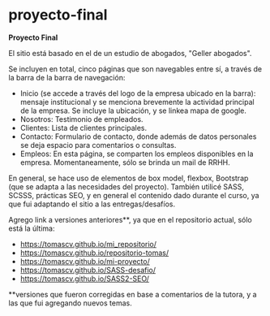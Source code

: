 # proyecto-final
**Proyecto Final**

El sitio está basado en el de un estudio de abogados, "Geller abogados". 

Se incluyen en total, cinco páginas que son navegables entre sí, a través de la barra de la barra de navegación: 
- Inicio (se accede a través del logo de la empresa ubicado en la barra): mensaje institucional y se menciona brevemente 
la actividad principal de la empresa. Se incluye la ubicación, y se linkea mapa de google. 
- Nosotros: Testimonio de empleados. 
- Clientes: Lista de clientes principales. 
- Contacto: Formulario de contacto, donde además de datos personales se deja espacio para comentarios o consultas. 
- Empleos: En esta página, se comparten los empleos disponibles en la empresa. Momentaneamente, sólo se brinda un mail de RRHH. 

En general, se hace uso de elementos de box model, flexbox, Bootstrap (que se adapta a las necesidades del proyecto).
También utilicé SASS, SCSSS, prácticas SEO, y en general el contenido dado durante el curso, ya que fui adaptando el sitio a las entregas/desafíos. 

Agrego link a versiones anteriores**, ya que en el repositorio actual, sólo está la última:
- https://tomascv.github.io/mi_repositorio/
- https://tomascv.github.io/repositorio-tomas/
- https://tomascv.github.io/mi-proyecto/
- https://tomascv.github.io/SASS-desafio/
- https://tomascv.github.io/SASS2-SEO/


**versiones que fueron corregidas en base a comentarios de la tutora, y a las que fui agregando nuevos temas. 
